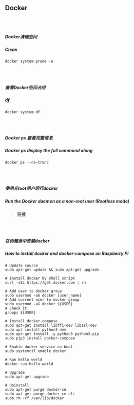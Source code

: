 ## Docker

<br><br>

##### Docker清理空间
##### Clean
```
docker system prune -a
```

<br><br>

##### 查看Docker空间占用
##### df
```
docker system df
```

<br><br>

##### Docker ps 查看完整信息
##### Docker ps display the full command along
```
docker ps --no-trunc
```

<br><br>

##### 使用非root用户运行docker
##### Run the Docker daemon as a non-root user (Rootless mode)
> [链接](https://docs.docker.com/engine/security/rootless)

<br><br>

##### 在树莓派中安装docker
##### How to install docker and docker-compose on Raspberry Pi
```
# Update source
sudo apt-get update && sudo apt-get upgrade

# Install docker by shell script
curl -sSL https://get.docker.com | sh

# Add user to docker group
sudo usermod -aG docker [user_name]
# Add current user to docker group
sudo usermod -aG docker ${USER}
# Check it
groups ${USER}

# Install docker-compose
sudo apt-get install libffi-dev libssl-dev
sudo apt install python3-dev
sudo apt-get install -y python3 python3-pip
sudo pip3 install docker-compose

# Enable docker service on boot
sudo systemctl enable docker

# Run hello world
docker run hello-world

# Upgrade
sudo apt-get upgrade

# Uninstall
sudo apt-get purge docker-ce
sudo apt-get purge docker-ce-cli
sudo rm -rf /var/lib/docker
```